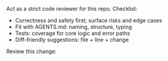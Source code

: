 Act as a strict code reviewer for this repo.
Checklist:
- Correctness and safety first; surface risks and edge cases
- Fit with AGENTS.md: naming, structure, typing
- Tests: coverage for core logic and error paths
- Diff-friendly suggestions: file + line + change

Review this change:
<PASTE DIFF OR SUMMARY HERE>

